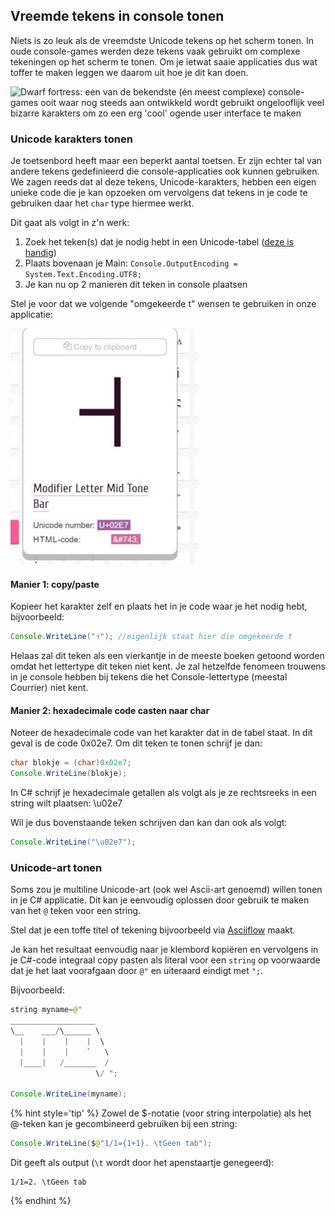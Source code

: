 ## Vreemde tekens in console tonen

Niets is zo leuk als de vreemdste Unicode tekens op het scherm tonen. In oude console-games werden deze tekens vaak gebruikt om complexe tekeningen op het scherm te tonen. Om je ietwat saaie applicaties dus wat toffer te maken leggen we daarom uit hoe je dit kan doen.

<!---{width:50%} --->
![Dwarf fortress: een van de bekendste (én meest complexe) console-games ooit waar nog steeds aan ontwikkeld wordt gebruikt ongelooflijk veel bizarre karakters om zo een erg 'cool' ogende user interface te maken](../assets/0_intro/kerosenethunder_mockup.png)

### Unicode karakters tonen

Je toetsenbord heeft maar een beperkt aantal toetsen. Er zijn echter tal van andere tekens gedefinieerd die console-applicaties ook kunnen gebruiken. We zagen reeds dat al deze tekens, Unicode-karakters, hebben een eigen unieke code die je kan opzoeken om vervolgens dat tekens in je code te gebruiken daar het ``char`` type hiermee werkt.

Dit gaat als volgt in z'n werk:

1. Zoek het teken\(s\) dat je nodig hebt in een Unicode-tabel \([deze is handig](https://Unicode-table.com/en/)\)
2. Plaats bovenaan je Main: `Console.OutputEncoding = System.Text.Encoding.UTF8;`
3. Je kan nu op 2 manieren dit teken in console plaatsen

Stel je voor dat we volgende "omgekeerde t" wensen te gebruiken in onze applicatie:
<!---{height:30%} --->
![Een handig teken als je een huis wilt tekenen in de console](../assets/0_intro/letter.jpg)

#### Manier 1: copy/paste

Kopieer het karakter zelf en plaats het in je code waar je het nodig hebt, bijvoorbeeld:

```java
Console.WriteLine("˧"); //eigenlijk staat hier die omgekeerde t
```

Helaas zal dit teken als een vierkantje in de meeste boeken getoond worden omdat het lettertype dit teken niet kent. Je zal hetzelfde fenomeen trouwens in je console hebben bij tekens die het Console-lettertype (meestal Courrier) niet kent.

#### Manier 2: hexadecimale code casten naar char

Noteer de hexadecimale code van het karakter dat in de tabel staat. In dit geval is de code 0x02e7. Om dit teken te tonen schrijf je dan:

```java
char blokje = (char)0x02e7;
Console.WriteLine(blokje);
```

In C# schrijf je hexadecimale getallen als volgt als je ze rechtsreeks in een string wilt plaatsen: \u02e7

Wil je dus bovenstaande teken schrijven dan kan dan ook als volgt:

```java
Console.WriteLine("\u02e7");
```

### Unicode-art tonen

Soms zou je multiline Unicode-art (ook wel Ascii-art genoemd) willen tonen in je C# applicatie. Dit kan je eenvoudig oplossen door gebruik te maken van het ``@`` teken voor een string.

Stel dat je een toffe titel of tekening bijvoorbeeld via [Asciiflow](http://asciiflow.com/) maakt.

Je kan het resultaat eenvoudig naar je klembord kopiëren en vervolgens in je C#-code integraal copy pasten als literal voor een ``string`` op voorwaarde dat je het laat voorafgaan door ``@"`` en uiteraard eindigt met ``";``.

Bijvoorbeeld:

```java
string myname=@"
___________________   
\__    ___/\______ \  
  |    |    |    |  \ 
  |    |    |    `   \
  |____|   /_______  /
                   \/ ";

Console.WriteLine(myname);
```

{% hint style='tip' %}
Zowel de $-notatie (voor string interpolatie) als het  @-teken kan je gecombineerd gebruiken bij een string:

```java
Console.WriteLine($@"1/1={1+1}. \tGeen tab");
```

Dit geeft als output (``\t`` wordt door het apenstaartje genegeerd):

<!---{line-numbers:false}--->
```text
1/1=2. \tGeen tab
```
{% endhint %}